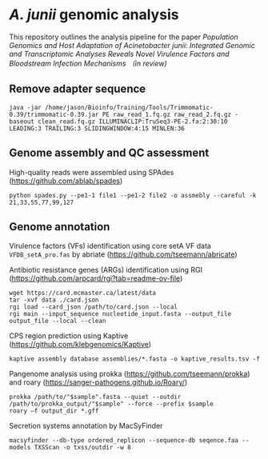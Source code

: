 # *A. junii* genomic analysis #
This repository outlines the analysis pipeline for the paper *Population Genomics and Host Adaptation of Acinetobacter junii: Integrated Genomic and Transcriptomic Analyses Reveals Novel Virulence Factors and Bloodstream Infection Mechanisms （in review)*


## Remove adapter sequence ##
```
java -jar /home/jason/Bioinfo/Training/Tools/Trimmomatic-0.39/trimmomatic-0.39.jar PE raw_read_1.fq.gz raw_read_2.fq.gz -baseout clean_read.fq.gz ILLUMINACLIP:TruSeq3-PE-2.fa:2:30:10 LEADING:3 TRAILING:3 SLIDINGWINDOW:4:15 MINLEN:36
```

## Genome assembly and QC assessment ##
High-quality reads were assembled using SPAdes (https://github.com/ablab/spades)  
```
python spades.py --pe1-1 file1 --pe1-2 file2 -o assmebly --careful -k 21,33,55,77,99,127
```

## Genome annotation ##   
Virulence factors (VFs) identification using core setA VF data ```VFDB_setA_pro.fas``` by abriate (https://github.com/tseemann/abricate)  

Antibiotic resistance genes (ARGs) identification using RGI (https://github.com/arpcard/rgi?tab=readme-ov-file)
```
wget https://card.mcmaster.ca/latest/data
tar -xvf data ./card.json
rgi load --card_json /path/to/card.json --local
rgi main --input_sequence nucleotide_input.fasta --output_file output_file --local --clean
```

CPS region prediction using Kaptive (https://github.com/klebgenomics/Kaptive)
```
kaptive assembly database assemblies/*.fasta -o kaptive_results.tsv -f
```

Pangenome analysis using prokka (https://github.com/tseemann/prokka) and roary (https://sanger-pathogens.github.io/Roary/)  
```
prokka /path/to/"$sample".fasta --quiet --outdir /path/to/prokka_output/"$sample" --force --prefix $sample
roary –f output_dir *.gff
```

Secretion systems annotation by MacSyFinder

```
macsyfinder --db-type ordered_replicon --sequence-db seqence.faa --models TXSScan -o txss/outdir -w 8
```
